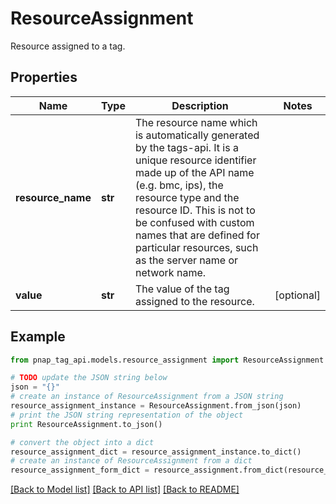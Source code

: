 # ResourceAssignment

Resource assigned to a tag.

## Properties

Name | Type | Description | Notes
------------ | ------------- | ------------- | -------------
**resource_name** | **str** | The resource name which is automatically generated by the tags-api. It is a unique resource identifier made up of the API name (e.g. bmc, ips), the resource type and the resource ID. This is not to be confused with custom names that are defined for particular resources, such as the server name or network name. | 
**value** | **str** | The value of the tag assigned to the resource. | [optional] 

## Example

```python
from pnap_tag_api.models.resource_assignment import ResourceAssignment

# TODO update the JSON string below
json = "{}"
# create an instance of ResourceAssignment from a JSON string
resource_assignment_instance = ResourceAssignment.from_json(json)
# print the JSON string representation of the object
print ResourceAssignment.to_json()

# convert the object into a dict
resource_assignment_dict = resource_assignment_instance.to_dict()
# create an instance of ResourceAssignment from a dict
resource_assignment_form_dict = resource_assignment.from_dict(resource_assignment_dict)
```
[[Back to Model list]](../README.md#documentation-for-models) [[Back to API list]](../README.md#documentation-for-api-endpoints) [[Back to README]](../README.md)


